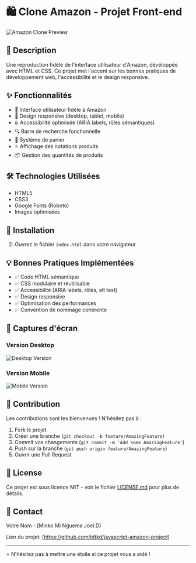 # 🛍️ Clone Amazon - Projet Front-end

![Amazon Clone Preview](https://jdtkd.github.io/javascript-amazon-project/)

## 📝 Description

Une reproduction fidèle de l'interface utilisateur d'Amazon, développée avec HTML et CSS. Ce projet met l'accent sur les bonnes pratiques de développement web, l'accessibilité et le design responsive.

## ✨ Fonctionnalités

- 🎨 Interface utilisateur fidèle à Amazon
- 📱 Design responsive (desktop, tablet, mobile)
- ♿ Accessibilité optimisée (ARIA labels, rôles sémantiques)
- 🔍 Barre de recherche fonctionnelle
- 🛒 Système de panier
- ⭐ Affichage des notations produits
- 📦 Gestion des quantités de produits

## 🛠️ Technologies Utilisées

- HTML5
- CSS3
- Google Fonts (Roboto)
- Images optimisées

## 🚀 Installation


2. Ouvrez le fichier `index.html` dans votre navigateur

## 💡 Bonnes Pratiques Implémentées

- ✅ Code HTML sémantique
- ✅ CSS modulaire et réutilisable
- ✅ Accessibilité (ARIA labels, rôles, alt text)
- ✅ Design responsive
- ✅ Optimisation des performances
- ✅ Convention de nommage cohérente

## 📸 Captures d'écran

### Version Desktop
![Desktop Version](lien-vers-capture-desktop.png)

### Version Mobile
![Mobile Version](lien-vers-capture-mobile.png)

## 🤝 Contribution

Les contributions sont les bienvenues ! N'hésitez pas à :

1. Fork le projet
2. Créer une branche (`git checkout -b feature/AmazingFeature`)
3. Commit vos changements (`git commit -m 'Add some AmazingFeature'`)
4. Push sur la branche (`git push origin feature/AmazingFeature`)
5. Ouvrir une Pull Request

## 📝 License

Ce projet est sous licence MIT - voir le fichier [LICENSE.md](LICENSE.md) pour plus de détails.

## 👤 Contact

Votre Nom - [Minko Mi Nguema Joel.D)

Lien du projet: [https://github.com/jdtkd/javascript-amazon-project)

---
⭐️ N'hésitez pas à mettre une étoile si ce projet vous a aidé !




